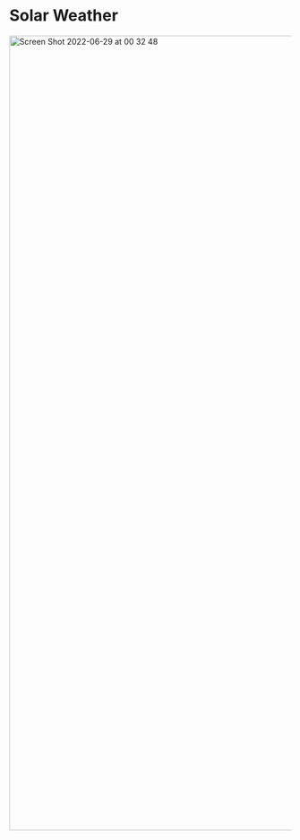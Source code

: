 # Solar Weather

<img width="1420" alt="Screen Shot 2022-06-29 at 00 32 48" src="https://user-images.githubusercontent.com/92231661/176315505-1ff61768-0df4-4cad-bf0d-d307fc4af354.png">
